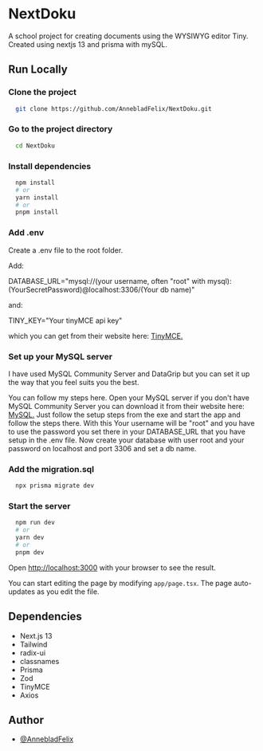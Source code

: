 # NextDoku

A school project for creating documents using the WYSIWYG editor Tiny. 
Created using nextjs 13 and prisma with mySQL.

## Run Locally

### Clone the project

```bash
  git clone https://github.com/AnnebladFelix/NextDoku.git
```

### Go to the project directory

```bash
  cd NextDoku
```

### Install dependencies

```bash
  npm install
  # or
  yarn install
  # or
  pnpm install
```

### Add .env

Create a .env file to the root folder.

Add:  

DATABASE_URL="mysql://(your username, often "root" with mysql):(YourSecretPassword)@localhost:3306/(Your db name)"

and: 

TINY_KEY="Your tinyMCE api key"

which you can get from their website here: [TinyMCE.](https://www.tiny.cloud/blog/how-to-get-tinymce-cloud-up-in-less-than-5-minutes/)

### Set up your MySQL server
I have used MySQL Community Server and DataGrip but you can set it up the way that you feel suits you the best.

You can follow my steps here.
Open your MySQL server if you don't have MySQL Community Server you can download it from their website here: [MySQL.](https://dev.mysql.com/downloads/mysql/)
Just follow the setup steps from the exe and start the app and follow the steps there. 
With this Your username will be "root" and you have to use the password you set there in your DATABASE_URL that you have setup in the 
.env file.
Now create your database with user root and your password on localhost and port 3306 and set a db name.

### Add the migration.sql

```bash
  npx prisma migrate dev
```

### Start the server 

```bash
  npm run dev
  # or
  yarn dev
  # or
  pnpm dev
```

Open [http://localhost:3000](http://localhost:3000) with your browser to see the result.

You can start editing the page by modifying `app/page.tsx`. The page auto-updates as you edit the file.

## Dependencies

- Next.js 13
- Tailwind
- radix-ui
- classnames
- Prisma
- Zod
- TinyMCE
- Axios

## Author

- [@AnnebladFelix](https://github.com/AnnebladFelix)
